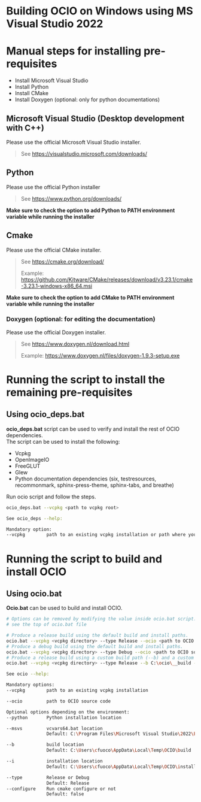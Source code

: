 # Building OCIO on Windows using MS Visual Studio 2022

# Manual steps for installing pre-requisites
- Install Microsoft Visual Studio
- Install Python
- Install CMake
- Install Doxygen (optional: only for python documentations)

## Microsoft Visual Studio (Desktop development with C++)
Please use the official Microsoft Visual Studio installer.
> See https://visualstudio.microsoft.com/downloads/

## Python
Please use the official Python installer
> See https://www.python.org/downloads/

**Make sure to check the option to add Python to PATH environment variable while running the installer**

## Cmake
Please use the official CMake installer.
> See https://cmake.org/download/
>
> Example: https://github.com/Kitware/CMake/releases/download/v3.23.1/cmake-3.23.1-windows-x86_64.msi

**Make sure to check the option to add CMake to PATH environment variable while running the installer**

### Doxygen (optional: for editing the documentation)
Please use the official Doxygen installer.
> See https://www.doxygen.nl/download.html
> 
> Example: https://www.doxygen.nl/files/doxygen-1.9.3-setup.exe


# Running the script to install the remaining pre-requisites

## Using ocio_deps.bat
**ocio_deps.bat** script can be used to verify and install the rest of OCIO dependencies.
<br/>
The script can be used to install the following:
- Vcpkg
- OpenImageIO
- FreeGLUT
- Glew
- Python documentation dependencies (six, testresources, recommonmark, sphinx-press-theme, sphinx-tabs, and breathe)

Run ocio script and follow the steps.
```bash
ocio_deps.bat --vcpkg <path to vcpkg root>

See ocio_deps --help:

Mandatory option:
--vcpkg        path to an existing vcpkg installation or path where you want to install vcpkg
```

# Running the script to build and install OCIO
## Using ocio.bat
**Ocio.bat** can be used to build and install OCIO.
```bash
# Options can be removed by modifying the value inside ocio.bat script.
# see the top of ocio.bat file

# Produce a release build using the default build and install paths.
ocio.bat --vcpkg <vcpkg directory> --type Release --ocio <path to OCIO source>
# Produce a debug build using the default build and install paths.
ocio.bat --vcpkg <vcpkg directory> --type Debug --ocio <path to OCIO source>
# Produce a release build using a custom build path (--b) and a custom install paths (--i).
ocio.bat --vcpkg <vcpkg directory> --type Release --b C:\ocio\__build --i C:\ocio\__install --ocio <path to OCIO source>

See ocio --help:

Mandatory options:
--vcpkg        path to an existing vcpkg installation

--ocio         path to OCIO source code

Optional options depending on the environment:
--python       Python installation location

--msvs         vcvars64.bat location
               Default: C:\Program Files\Microsoft Visual Studio\2022\Enterprise\VC\Auxiliary\Build

--b            build location
               Default: C:\Users\cfuoco\AppData\Local\Temp\OCIO\build

--i            installation location
               Default: C:\Users\cfuoco\AppData\Local\Temp\OCIO\install

--type         Release or Debug
               Default: Release
--configure    Run cmake configure or not
               Default: false
```